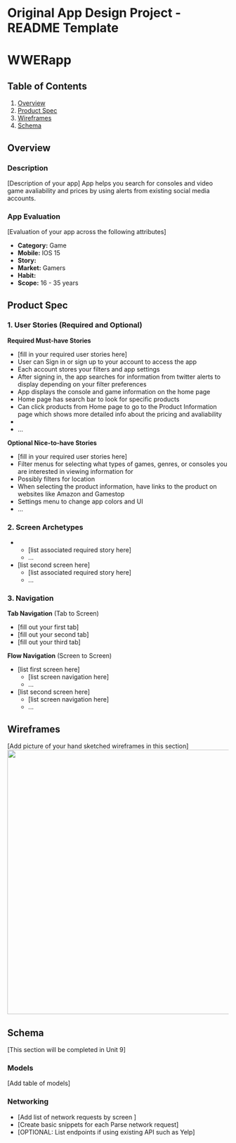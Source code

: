 Original App Design Project - README Template
===

# WWERapp

## Table of Contents
1. [Overview](#Overview)
1. [Product Spec](#Product-Spec)
1. [Wireframes](#Wireframes)
2. [Schema](#Schema)

## Overview
### Description
[Description of your app]
App helps you search for consoles and video game avaliability and prices by using alerts from existing social media accounts.
### App Evaluation
[Evaluation of your app across the following attributes]
- **Category:** Game
- **Mobile:** IOS 15
- **Story:** 
- **Market:** Gamers
- **Habit:**
- **Scope:** 16 - 35 years

## Product Spec

### 1. User Stories (Required and Optional)

**Required Must-have Stories**

* [fill in your required user stories here]
* User can Sign in or sign up to your account to access the app
* Each account stores your filters and app settings
* After signing in, the app searches for information from twitter alerts to display depending on your filter preferences
* App displays the console and game information on the home page
* Home page has search bar to look for specific products
* Can click products from Home page to go to the Product Information page which shows more detailed info about the pricing and avaliability
* 
* ...

**Optional Nice-to-have Stories**

* [fill in your required user stories here]
* Filter menus for selecting what types of games, genres, or consoles you are interested in viewing information for
* Possibly filters for location
* When selecting the product information, have links to the product on websites like Amazon and Gamestop
* Settings menu to change app colors and UI
* ...

### 2. Screen Archetypes

* 
   * [list associated required story here]
   * ...
* [list second screen here]
   * [list associated required story here]
   * ...


### 3. Navigation

**Tab Navigation** (Tab to Screen)

* [fill out your first tab]
* [fill out your second tab]
* [fill out your third tab]

**Flow Navigation** (Screen to Screen)

* [list first screen here]
   * [list screen navigation here]
   * ...
* [list second screen here]
   * [list screen navigation here]
   * ...

## Wireframes
[Add picture of your hand sketched wireframes in this section]
<img src="https://user-images.githubusercontent.com/88115439/138010410-5b9410b6-84ce-4f87-bd67-b9856dbcb6b6.png" width=600>



## Schema 
[This section will be completed in Unit 9]
### Models
[Add table of models]
### Networking
- [Add list of network requests by screen ]
- [Create basic snippets for each Parse network request]
- [OPTIONAL: List endpoints if using existing API such as Yelp]
